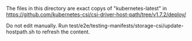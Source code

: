 The files in this directory are exact copys of "kubernetes-latest" in
https://github.com/kubernetes-csi/csi-driver-host-path/tree/v1.7.2/deploy/

Do not edit manually. Run test/e2e/testing-manifests/storage-csi/update-hostpath.sh to refresh the content.
